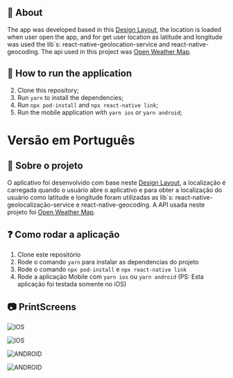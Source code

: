 ## :rocket: About

The app was developed based in this [Design Layout](https://dribbble.com/shots/8802042-Weather-Forecast-App), the location is loaded when user open the app, and for get user location as latitude and longitude was used the lib`s: react-native-geolocation-service and react-native-geocoding.
The api used in this project was [Open Weather Map](https://openweathermap.org/api).

## 🚀 How to run the application

2. Clone this repository;
3. Run `yarn` to install the dependencies;
4. Run `npx pod-install` and `npx react-native link`;
5. Run the mobile application with `yarn ios` or `yarn android`;

# Versão em Português

## :rocket: Sobre o projeto

O aplicativo foi desenvolvido com base neste [Design Layout](https://dribbble.com/shots/8802042-Weather-Forecast-App), a localização é carregada quando o usuário abre o aplicativo e para obter a localização do usuário como latitude e longitude foram utilizadas as lib`s: react-native-geolocalização-service e react-native-geocoding.
A API usada neste projeto foi [Open Weather Map](https://openweathermap.org/api).

## :question: Como rodar a aplicação

1. Clone este repositório
3. Rode o comando `yarn` para instalar as dependencias do projeto
4. Rode o comando `npx pod-install` e `npx react-native link`
5. Rode a aplicação Mobile com `yarn ios` ou `yarn android` (PS: Esta aplicação foi testada somente no iOS)

## :camera: PrintScreens

![IOS](/src/image/ios1.png)

![IOS](/src/image/ios2.png)

![ANDROID](/src/image/android1.png)

![ANDROID](/src/image/ios2.png)
